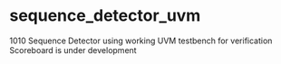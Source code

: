 # sequence_detector_uvm
1010 Sequence Detector using working UVM testbench for verification
Scoreboard is under development
